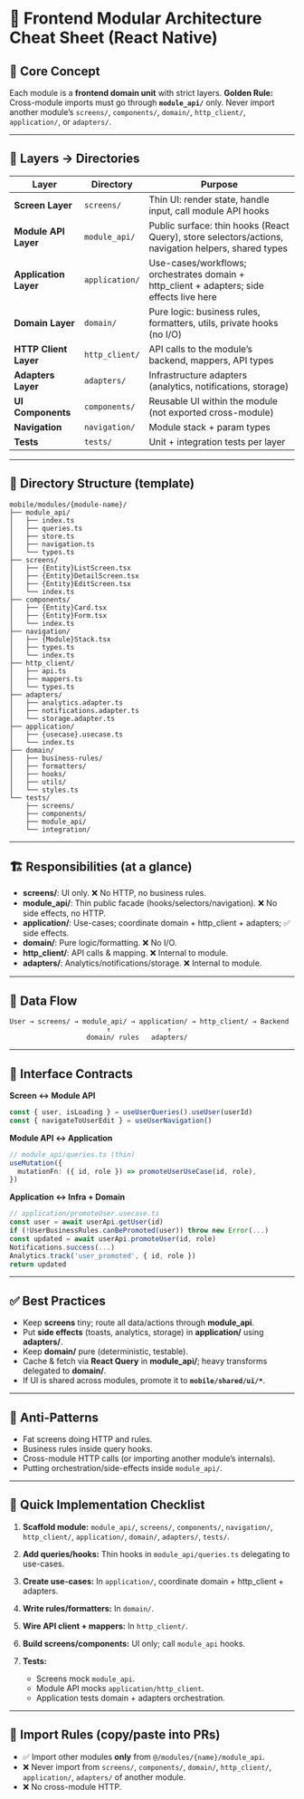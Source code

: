# 📱 Frontend Modular Architecture Cheat Sheet (React Native)

## 🎯 Core Concept

Each module is a **frontend domain unit** with strict layers.
**Golden Rule:** Cross-module imports must go through **`module_api/`** only.
Never import another module’s `screens/`, `components/`, `domain/`, `http_client/`, `application/`, or `adapters/`.

---

## 📁 Layers → Directories

| **Layer**             | **Directory**  | **Purpose**                                                                                         |
| --------------------- | -------------- | --------------------------------------------------------------------------------------------------- |
| **Screen Layer**      | `screens/`     | Thin UI: render state, handle input, call module API hooks                                          |
| **Module API Layer**  | `module_api/`  | Public surface: thin hooks (React Query), store selectors/actions, navigation helpers, shared types |
| **Application Layer** | `application/` | Use-cases/workflows; orchestrates domain + http\_client + adapters; side effects live here          |
| **Domain Layer**      | `domain/`      | Pure logic: business rules, formatters, utils, private hooks (no I/O)                               |
| **HTTP Client Layer** | `http_client/` | API calls to the module’s backend, mappers, API types                                               |
| **Adapters Layer**    | `adapters/`    | Infrastructure adapters (analytics, notifications, storage)                                         |
| **UI Components**     | `components/`  | Reusable UI within the module (not exported cross-module)                                           |
| **Navigation**        | `navigation/`  | Module stack + param types                                                                          |
| **Tests**             | `tests/`       | Unit + integration tests per layer                                                                  |

---

## 📂 Directory Structure (template)

```
mobile/modules/{module-name}/
├── module_api/
│   ├── index.ts
│   ├── queries.ts
│   ├── store.ts
│   ├── navigation.ts
│   └── types.ts
├── screens/
│   ├── {Entity}ListScreen.tsx
│   ├── {Entity}DetailScreen.tsx
│   ├── {Entity}EditScreen.tsx
│   └── index.ts
├── components/
│   ├── {Entity}Card.tsx
│   ├── {Entity}Form.tsx
│   └── index.ts
├── navigation/
│   ├── {Module}Stack.tsx
│   ├── types.ts
│   └── index.ts
├── http_client/
│   ├── api.ts
│   ├── mappers.ts
│   └── types.ts
├── adapters/
│   ├── analytics.adapter.ts
│   ├── notifications.adapter.ts
│   └── storage.adapter.ts
├── application/
│   ├── {usecase}.usecase.ts
│   └── index.ts
├── domain/
│   ├── business-rules/
│   ├── formatters/
│   ├── hooks/
│   ├── utils/
│   └── styles.ts
└── tests/
    ├── screens/
    ├── components/
    ├── module_api/
    └── integration/
```

---

## 🏗️ Responsibilities (at a glance)

* **screens/**: UI only. ❌ No HTTP, no business rules.
* **module\_api/**: Thin public facade (hooks/selectors/navigation). ❌ No side effects, no HTTP.
* **application/**: Use-cases; coordinate domain + http\_client + adapters; ✅ side effects.
* **domain/**: Pure logic/formatting. ❌ No I/O.
* **http\_client/**: API calls & mapping. ❌ Internal to module.
* **adapters/**: Analytics/notifications/storage. ❌ Internal to module.

---

## 🔄 Data Flow

```
User → screens/ → module_api/ → application/ → http_client/ → Backend
                        ↑              ↑
                   domain/ rules   adapters/
```

---

## 🤝 Interface Contracts

**Screen ↔ Module API**

```ts
const { user, isLoading } = useUserQueries().useUser(userId)
const { navigateToUserEdit } = useUserNavigation()
```

**Module API ↔ Application**

```ts
// module_api/queries.ts (thin)
useMutation({
  mutationFn: ({ id, role }) => promoteUserUseCase(id, role),
})
```

**Application ↔ Infra + Domain**

```ts
// application/promoteUser.usecase.ts
const user = await userApi.getUser(id)
if (!UserBusinessRules.canBePromoted(user)) throw new Error(...)
const updated = await userApi.promoteUser(id, role)
Notifications.success(...)
Analytics.track('user_promoted', { id, role })
return updated
```

---

## ✅ Best Practices

* Keep **screens** tiny; route all data/actions through **module\_api**.
* Put **side effects** (toasts, analytics, storage) in **application/** using **adapters/**.
* Keep **domain/** pure (deterministic, testable).
* Cache & fetch via **React Query** in **module\_api/**; heavy transforms delegated to **domain/**.
* If UI is shared across modules, promote it to **`mobile/shared/ui/*`**.

---

## 🚫 Anti-Patterns

* Fat screens doing HTTP and rules.
* Business rules inside query hooks.
* Cross-module HTTP calls (or importing another module’s internals).
* Putting orchestration/side-effects inside `module_api/`.

---

## 📝 Quick Implementation Checklist

1. **Scaffold module:** `module_api/`, `screens/`, `components/`, `navigation/`, `http_client/`, `application/`, `domain/`, `adapters/`, `tests/`.
2. **Add queries/hooks:** Thin hooks in `module_api/queries.ts` delegating to use-cases.
3. **Create use-cases:** In `application/`, coordinate domain + http\_client + adapters.
4. **Write rules/formatters:** In `domain/`.
5. **Wire API client + mappers:** In `http_client/`.
6. **Build screens/components:** UI only; call `module_api` hooks.
7. **Tests:**

   * Screens mock `module_api`.
   * Module API mocks `application/http_client`.
   * Application tests domain + adapters orchestration.

---

## 🔐 Import Rules (copy/paste into PRs)

* ✅ Import other modules **only** from `@/modules/{name}/module_api`.
* ❌ Never import from `screens/`, `components/`, `domain/`, `http_client/`, `application/`, `adapters/` of another module.
* ❌ No cross-module HTTP.
